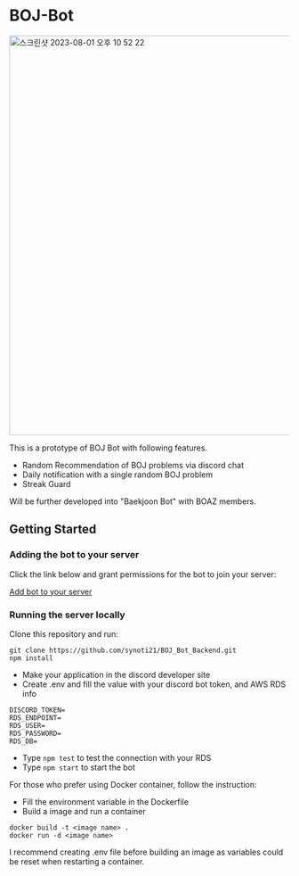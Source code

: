 # BOJ-Bot
<img width="717" alt="스크린샷 2023-08-01 오후 10 52 22" src="https://github.com/synoti21/BOJ-Bot/assets/58936172/12b05920-b39d-423a-9020-d0b440a9982e">

This is a prototype of BOJ Bot with following features.
- Random Recommendation of BOJ problems via discord chat
- Daily notification with a single random BOJ problem
- Streak Guard

Will be further developed into "Baekjoon Bot" with BOAZ members.

## Getting Started
### Adding the bot to your server
Click the link below and grant permissions for the bot to join your server:

[Add bot to your server](https://discord.com/api/oauth2/authorize?client_id=1133277476869640212&permissions=18432&scope=bot)


### Running the server locally
Clone this repository and run:
```
git clone https://github.com/synoti21/BOJ_Bot_Backend.git
npm install
```
- Make your application in the discord developer site
- Create .env and fill the value with your discord bot token, and AWS RDS info
```
DISCORD_TOKEN=
RDS_ENDPOINT=
RDS_USER=
RDS_PASSWORD=
RDS_DB=
```
- Type `npm test` to test the connection with your RDS
- Type `npm start` to start the bot

For those who prefer using Docker container, follow the instruction:
- Fill the environment variable in the Dockerfile
- Build a image and run a container
```
docker build -t <image name> .
docker run -d <image name>
```
I recommend creating .env file before building an image as variables could be reset when restarting a container.

